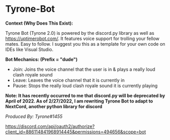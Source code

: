 # Tyrone-Bot

**Context (Why Does This Exist):**

Tyrone Bot (Tyrone 2.0) is powered by the discord.py library as well as https://uptimerobot.com/. It features voice support for trolling your fellow mates. Easy to follow. I suggest you this as a template for your own code on IDEs like Visual Studio.

**Bot Mechanics: (Prefix = "dude")**

- Join: Joins the voice channel that the user is in & plays a really loud clash royale sound
- Leave: Leaves the voice channel that it is currently in 
- Pause: Stops the really loud clash royale sound it is currently playing

**Note: It has recently occurred to me that discord.py will be deprecated by April of 2022. As of 2/27/2022, I am rewriting Tyrone Bot to adapt to NextCord, another python library for discord** 

*Produced By: Tyrone#1455*

https://discord.com/api/oauth2/authorize?client_id=886114841968914445&permissions=494656&scope=bot

